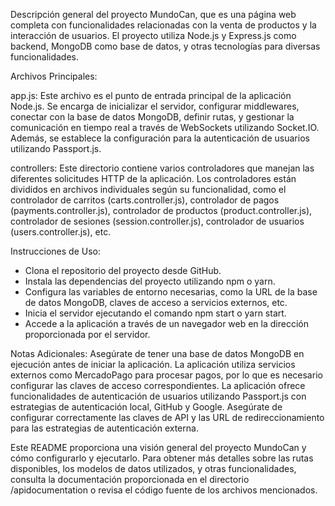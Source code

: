 Descripción general del proyecto MundoCan, que es una página web completa con funcionalidades relacionadas con la venta de productos y la interacción de usuarios. El proyecto utiliza Node.js y Express.js como backend, MongoDB como base de datos, y otras tecnologías para diversas funcionalidades.

Archivos Principales:

app.js: Este archivo es el punto de entrada principal de la aplicación Node.js. Se encarga de inicializar el servidor, configurar middlewares, conectar con la base de datos MongoDB, definir rutas, y gestionar la comunicación en tiempo real a través de WebSockets utilizando Socket.IO. Además, se establece la configuración para la autenticación de usuarios utilizando Passport.js.

controllers: Este directorio contiene varios controladores que manejan las diferentes solicitudes HTTP de la aplicación. Los controladores están divididos en archivos individuales según su funcionalidad, como el controlador de carritos (carts.controller.js), controlador de pagos (payments.controller.js), controlador de productos (product.controller.js), controlador de sesiones (session.controller.js), controlador de usuarios (users.controller.js), etc.



Instrucciones de Uso:

- Clona el repositorio del proyecto desde GitHub.
- Instala las dependencias del proyecto utilizando npm o yarn.
- Configura las variables de entorno necesarias, como la URL de la base de datos MongoDB, claves de acceso a servicios externos, etc.
- Inicia el servidor ejecutando el comando npm start o yarn start.
- Accede a la aplicación a través de un navegador web en la dirección proporcionada por el servidor.

Notas Adicionales:
Asegúrate de tener una base de datos MongoDB en ejecución antes de iniciar la aplicación.
La aplicación utiliza servicios externos como MercadoPago para procesar pagos, por lo que es necesario configurar las claves de acceso correspondientes.
La aplicación ofrece funcionalidades de autenticación de usuarios utilizando Passport.js con estrategias de autenticación local, GitHub y Google. Asegúrate de configurar correctamente las claves de API y las URL de redireccionamiento para las estrategias de autenticación externa.

Este README proporciona una visión general del proyecto MundoCan y cómo configurarlo y ejecutarlo. Para obtener más detalles sobre las rutas disponibles, los modelos de datos utilizados, y otras funcionalidades, consulta la documentación proporcionada en el directorio /apidocumentation o revisa el código fuente de los archivos mencionados.